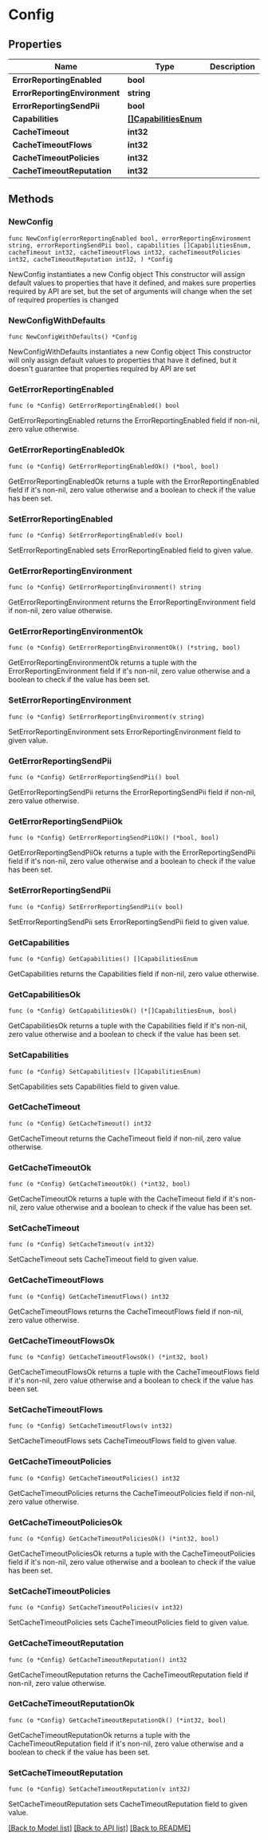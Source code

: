 # Config

## Properties

Name | Type | Description | Notes
------------ | ------------- | ------------- | -------------
**ErrorReportingEnabled** | **bool** |  | [readonly] 
**ErrorReportingEnvironment** | **string** |  | [readonly] 
**ErrorReportingSendPii** | **bool** |  | [readonly] 
**Capabilities** | [**[]CapabilitiesEnum**](CapabilitiesEnum.md) |  | 
**CacheTimeout** | **int32** |  | 
**CacheTimeoutFlows** | **int32** |  | 
**CacheTimeoutPolicies** | **int32** |  | 
**CacheTimeoutReputation** | **int32** |  | 

## Methods

### NewConfig

`func NewConfig(errorReportingEnabled bool, errorReportingEnvironment string, errorReportingSendPii bool, capabilities []CapabilitiesEnum, cacheTimeout int32, cacheTimeoutFlows int32, cacheTimeoutPolicies int32, cacheTimeoutReputation int32, ) *Config`

NewConfig instantiates a new Config object
This constructor will assign default values to properties that have it defined,
and makes sure properties required by API are set, but the set of arguments
will change when the set of required properties is changed

### NewConfigWithDefaults

`func NewConfigWithDefaults() *Config`

NewConfigWithDefaults instantiates a new Config object
This constructor will only assign default values to properties that have it defined,
but it doesn't guarantee that properties required by API are set

### GetErrorReportingEnabled

`func (o *Config) GetErrorReportingEnabled() bool`

GetErrorReportingEnabled returns the ErrorReportingEnabled field if non-nil, zero value otherwise.

### GetErrorReportingEnabledOk

`func (o *Config) GetErrorReportingEnabledOk() (*bool, bool)`

GetErrorReportingEnabledOk returns a tuple with the ErrorReportingEnabled field if it's non-nil, zero value otherwise
and a boolean to check if the value has been set.

### SetErrorReportingEnabled

`func (o *Config) SetErrorReportingEnabled(v bool)`

SetErrorReportingEnabled sets ErrorReportingEnabled field to given value.


### GetErrorReportingEnvironment

`func (o *Config) GetErrorReportingEnvironment() string`

GetErrorReportingEnvironment returns the ErrorReportingEnvironment field if non-nil, zero value otherwise.

### GetErrorReportingEnvironmentOk

`func (o *Config) GetErrorReportingEnvironmentOk() (*string, bool)`

GetErrorReportingEnvironmentOk returns a tuple with the ErrorReportingEnvironment field if it's non-nil, zero value otherwise
and a boolean to check if the value has been set.

### SetErrorReportingEnvironment

`func (o *Config) SetErrorReportingEnvironment(v string)`

SetErrorReportingEnvironment sets ErrorReportingEnvironment field to given value.


### GetErrorReportingSendPii

`func (o *Config) GetErrorReportingSendPii() bool`

GetErrorReportingSendPii returns the ErrorReportingSendPii field if non-nil, zero value otherwise.

### GetErrorReportingSendPiiOk

`func (o *Config) GetErrorReportingSendPiiOk() (*bool, bool)`

GetErrorReportingSendPiiOk returns a tuple with the ErrorReportingSendPii field if it's non-nil, zero value otherwise
and a boolean to check if the value has been set.

### SetErrorReportingSendPii

`func (o *Config) SetErrorReportingSendPii(v bool)`

SetErrorReportingSendPii sets ErrorReportingSendPii field to given value.


### GetCapabilities

`func (o *Config) GetCapabilities() []CapabilitiesEnum`

GetCapabilities returns the Capabilities field if non-nil, zero value otherwise.

### GetCapabilitiesOk

`func (o *Config) GetCapabilitiesOk() (*[]CapabilitiesEnum, bool)`

GetCapabilitiesOk returns a tuple with the Capabilities field if it's non-nil, zero value otherwise
and a boolean to check if the value has been set.

### SetCapabilities

`func (o *Config) SetCapabilities(v []CapabilitiesEnum)`

SetCapabilities sets Capabilities field to given value.


### GetCacheTimeout

`func (o *Config) GetCacheTimeout() int32`

GetCacheTimeout returns the CacheTimeout field if non-nil, zero value otherwise.

### GetCacheTimeoutOk

`func (o *Config) GetCacheTimeoutOk() (*int32, bool)`

GetCacheTimeoutOk returns a tuple with the CacheTimeout field if it's non-nil, zero value otherwise
and a boolean to check if the value has been set.

### SetCacheTimeout

`func (o *Config) SetCacheTimeout(v int32)`

SetCacheTimeout sets CacheTimeout field to given value.


### GetCacheTimeoutFlows

`func (o *Config) GetCacheTimeoutFlows() int32`

GetCacheTimeoutFlows returns the CacheTimeoutFlows field if non-nil, zero value otherwise.

### GetCacheTimeoutFlowsOk

`func (o *Config) GetCacheTimeoutFlowsOk() (*int32, bool)`

GetCacheTimeoutFlowsOk returns a tuple with the CacheTimeoutFlows field if it's non-nil, zero value otherwise
and a boolean to check if the value has been set.

### SetCacheTimeoutFlows

`func (o *Config) SetCacheTimeoutFlows(v int32)`

SetCacheTimeoutFlows sets CacheTimeoutFlows field to given value.


### GetCacheTimeoutPolicies

`func (o *Config) GetCacheTimeoutPolicies() int32`

GetCacheTimeoutPolicies returns the CacheTimeoutPolicies field if non-nil, zero value otherwise.

### GetCacheTimeoutPoliciesOk

`func (o *Config) GetCacheTimeoutPoliciesOk() (*int32, bool)`

GetCacheTimeoutPoliciesOk returns a tuple with the CacheTimeoutPolicies field if it's non-nil, zero value otherwise
and a boolean to check if the value has been set.

### SetCacheTimeoutPolicies

`func (o *Config) SetCacheTimeoutPolicies(v int32)`

SetCacheTimeoutPolicies sets CacheTimeoutPolicies field to given value.


### GetCacheTimeoutReputation

`func (o *Config) GetCacheTimeoutReputation() int32`

GetCacheTimeoutReputation returns the CacheTimeoutReputation field if non-nil, zero value otherwise.

### GetCacheTimeoutReputationOk

`func (o *Config) GetCacheTimeoutReputationOk() (*int32, bool)`

GetCacheTimeoutReputationOk returns a tuple with the CacheTimeoutReputation field if it's non-nil, zero value otherwise
and a boolean to check if the value has been set.

### SetCacheTimeoutReputation

`func (o *Config) SetCacheTimeoutReputation(v int32)`

SetCacheTimeoutReputation sets CacheTimeoutReputation field to given value.



[[Back to Model list]](../README.md#documentation-for-models) [[Back to API list]](../README.md#documentation-for-api-endpoints) [[Back to README]](../README.md)


